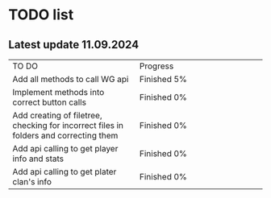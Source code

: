# TODO list
## Latest update 11.09.2024

<table>
<tr>
<td width="49%"">
TO DO
</td>
<td width="49%">
Progress
</td>
</tr>
  <tr>
    <td>Add all methods to call WG api</td>
    <td>Finished 5%</td>
  </tr>
  <tr>
    <td>Implement methods into correct button calls</td>
    <td>Finished 0%</td>
  </tr>
  <tr>
    <td>Add creating of filetree, checking for incorrect files in folders and correcting them</td>
    <td>Finished 0%</td>
  </tr>
  <tr>
    <td>Add api calling to get player info and stats</td>
    <td>Finished 0%</td>
  </tr>
  <tr>
    <td>Add api calling to get plater clan's info</td>
    <td>Finished 0%</td>
  </tr>
</table>